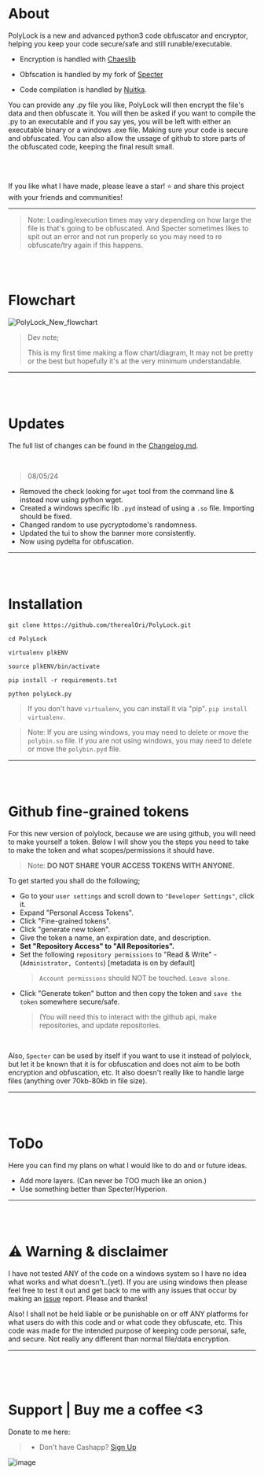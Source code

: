 # About
PolyLock is a new and advanced python3 code obfuscator and encryptor, helping you keep your code secure/safe and still runable/executable.


- Encryption is handled with [Chaeslib](https://pypi.org/project/Chaeslib/)

- Obfscation is handled by my fork of [Specter](https://github.com/therealOri/Specter/)

- Code compilation is handled by [Nuitka](https://github.com/Nuitka/Nuitka/).


You can provide any .py file you like, PolyLock will then encrypt the file's data and then obfuscate it. You will then be asked if you want to compile the .py to an executable and if you say yes, you will be left with either an executable binary or a windows .exe file. Making sure your code is secure and obfuscated. You can also allow the ussage of github to store parts of the obfuscated code, keeping the final result small.

<br>
<br>

If you like what I have made, please leave a star! :star: and share this project with your friends and communities!
__ __
> Note: Loading/execution times may vary depending on how large the file is that's going to be obfuscated. And Specter sometimes likes to spit out an error and not run properly so you may need to re obfuscate/try again if this happens.


<br>
<br>

# Flowchart
![PolyLock_New_flowchart](https://github.com/therealOri/PolyLock/assets/45724082/15d3772f-0fa0-4feb-a6e9-d267623b7658)

> Dev note;
>
> This is my first time making a flow chart/diagram, It may not be pretty or the best but hopefully it's at the very minimum understandable.
__ __

<br>
<br>

# Updates
The full list of changes can be found in the [Changelog.md](https://github.com/therealOri/PolyLock/blob/main/CHANGELOG.md).

<br>

> 08/05/24

- Removed the check looking for `wget` tool from the command line & instead now using python wget.
- Created a windows specific lib `.pyd` instead of using a `.so` file. Importing should be fixed.
- Changed random to use pycryptodome's randomness.
- Updated the tui to show the banner more consistently.
- Now using pydelta for obfuscation.

__ __

<br>
<br>

# Installation
```
git clone https://github.com/therealOri/PolyLock.git
```
```
cd PolyLock
```
```
virtualenv plkENV
```
```
source plkENV/bin/activate
```
```
pip install -r requirements.txt
```
```
python polyLock.py
```
> If you don't have `virtualenv`, you can install it via "pip". `pip install virtualenv`.

> Note: If you are using windows, you may need to delete or move the `polybin.so` file. If you are not using windows, you may need to delete or move the `polybin.pyd` file.
__ __

<br>
<br>

# Github fine-grained tokens
For this new version of polylock, because we are using github, you will need to make yourself a token. Below I will show you the steps you need to take to make the token and what scopes/permissions it should have.
> Note: __DO NOT SHARE YOUR ACCESS TOKENS WITH ANYONE.__

To get started you shall do the following;
- Go to your `user settings` and scroll down to `"Developer Settings"`, click it.
- Expand "Personal Access Tokens".
- Click "Fine-grained tokens".
- Click "generate new token".
- Give the token a name, an expiration date, and description.
- __Set "Repository Access" to "All Repositories".__
- Set the following `repository permissions` to "Read & Write" - (`Administrator, Contents`) [metadata is on by default]
  > `Account permissions` should NOT be touched. `Leave alone`.
- Click "Generate token" button and then copy the token and `save the token` somewhere secure/safe.
  > (You will need this to interact with the github api, make repositories, and update repositories.

<br>

Also, `Specter` can be used by itself if you want to use it instead of polylock, but let it be known that it is for obfuscation and does not aim to be both encryption and obfuscation, etc. It also doesn't really like to handle large files (anything over 70kb-80kb in file size).
__ __

<br>
<br>

# ToDo
Here you can find my plans on what I would like to do and or future ideas.
  - Add more layers. (Can never be TOO much like an onion.)
  - Use something better than Specter/Hyperion.
__ __

<br>
<br>

# ⚠️ Warning & disclaimer
I have not tested ANY of the code on a windows system so I have no idea what works and what doesn't..(yet). If you are using windows then please feel free to test it out and get back to me with any issues that occur by making an [issue](https://github.com/therealOri/PolyLock/issues/new/choose) report. Please and thanks!

Also! I shall not be held liable or be punishable on or off ANY platforms for what users do with this code and or what code they obfuscate, etc. This code was made for the intended purpose of keeping code personal, safe, and secure. Not really any different than normal file/data encryption.
__ __

<br />
<br />
<br />


# Support  |  Buy me a coffee <3
Donate to me here:
> - Don't have Cashapp? [Sign Up](https://cash.app/app/TKWGCRT)

![image](https://user-images.githubusercontent.com/45724082/158000721-33c00c3e-68bb-4ee3-a2ae-aefa549cfb33.png)


